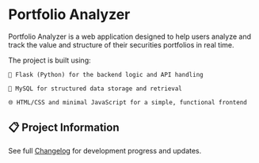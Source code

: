 # Portfolio Analyzer
Portfolio Analyzer is a web application designed to help users analyze and track the value and structure of their securities portfolios in real time.

The project is built using:

    🐍 Flask (Python) for the backend logic and API handling

    🐬 MySQL for structured data storage and retrieval

    🌐 HTML/CSS and minimal JavaScript for a simple, functional frontend

## 📋 Project Information

See full [Changelog](CHANGELOG.md) for development progress and updates.
